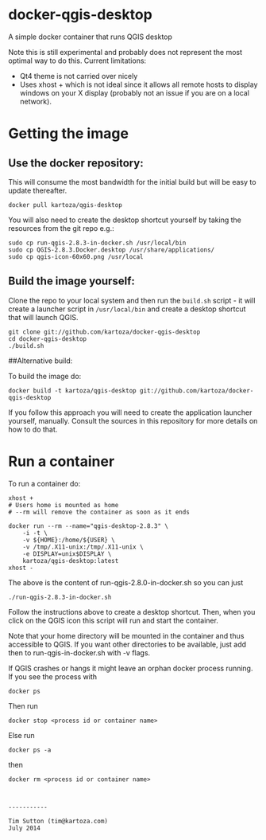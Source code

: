 docker-qgis-desktop
===================

A simple docker container that runs QGIS desktop

Note this is still experimental and probably does not represent
the most optimal way to do this. Current limitations:

* Qt4 theme is not carried over nicely
* Uses xhost + which is not ideal since it allows all remote
  hosts to display windows on your X display (probably not
  an issue if you are on a local network).


# Getting the image

## Use the docker repository:

This will consume the most bandwidth for the initial build but 
will be easy to update thereafter. 

```
docker pull kartoza/qgis-desktop
```


You will also need to create the
desktop shortcut yourself by taking the resources from the git repo e.g.:


```
sudo cp run-qgis-2.8.3-in-docker.sh /usr/local/bin
sudo cp QGIS-2.8.3.Docker.desktop /usr/share/applications/
sudo cp qgis-icon-60x60.png /usr/local
```


## Build the image yourself:

Clone the repo to your local system and then run the ``build.sh`` 
script - it will create a launcher script in `/usr/local/bin`
and create a desktop shortcut that will launch QGIS. 

```
git clone git://github.com/kartoza/docker-qgis-desktop
cd docker-qgis-desktop
./build.sh
```

##Alternative build:

To build the image do:

```
docker build -t kartoza/qgis-desktop git://github.com/kartoza/docker-qgis-desktop
```

If you follow this approach you will need to create the 
application launcher yourself, manually. Consult the sources in this
repository for more details on how to do that.

# Run a container

To run a container do:

```
xhost +
# Users home is mounted as home
# --rm will remove the container as soon as it ends

docker run --rm --name="qgis-desktop-2.8.3" \
	-i -t \
	-v ${HOME}:/home/${USER} \
	-v /tmp/.X11-unix:/tmp/.X11-unix \
	-e DISPLAY=unix$DISPLAY \
	kartoza/qgis-desktop:latest 
xhost -
```
The above is the content of run-qgis-2.8.0-in-docker.sh so you can just
```
./run-qgis-2.8.3-in-docker.sh
```

Follow the instructions above to create a desktop shortcut. Then, when you
click on the QGIS icon this script will run and start the container. 

Note that your home directory will be mounted in the container and thus
accessible to QGIS. If you want other directories to be available, just add
then to run-qgis-in-docker.sh with -v flags. 

If QGIS crashes or hangs it might leave an orphan docker process running. If
you see the process with 
```
docker ps
```
Then run 
```
docker stop <process id or container name>
```
Else run 
```
docker ps -a
```
then
```
docker rm <process id or container name>



-----------

Tim Sutton (tim@kartoza.com)
July 2014
